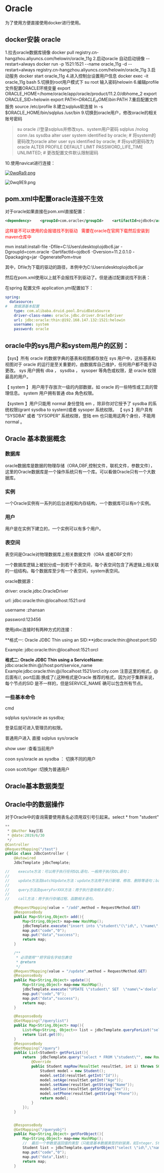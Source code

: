 # Oracle

为了使用方便直接使用docker进行使用。

## docker安装 oracle

1.拉去oracle数据库镜像
docker pull registry.cn-hangzhou.aliyuncs.com/helowin/oracle_11g 
2.启动oracle  自动启动镜像 --restart=always
docker run -p 1521:1521 --name oracle_11g -d --restart=always registry.cn-hangzhou.aliyuncs.com/helowin/oracle_11g
3.启动服务
docker start oracle_11g
4.进入控制台设置用户信息 
docker exec -it oracle_11g bash
5.切换到root用户模式下
su root
输入密码helowin
6.编辑profile文件配置ORACLE环境变量
export ORACLE_HOME=/home/oracle/app/oracle/product/11.2.0/dbhome_2
export ORACLE_SID=helowin
export PATH=$ORACLE_HOME/bin:$PATH
7.重启配置文件服务
source /etc/profile
8.建立sqlplus软连接
ln -s $ORACLE_HOME/bin/sqlplus /usr/bin
9.切换到oracle用户，修改oracle的相关账号密码

> su oracle
> //登录sqlplus并修改sys、system用户密码
> sqlplus /nolog
> conn /as sysdba
> alter user system identified by oracle;  # 将system的密码改为oracle
> alter user sys identified by oracle; # 将sys的密码改为oracle
> ALTER PROFILE DEFAULT LIMIT PASSWORD_LIFE_TIME UNLIMITED; # 更改配置文件默认限制密码

10.使用navicat进行连接：

[![0wqRa9.png](https://s1.ax1x.com/2020/10/08/0wqRa9.png)](https://imgchr.com/i/0wqRa9)

![0wq9E9.png](https://s1.ax1x.com/2020/10/08/0wq9E9.png)

## pom.xml中配置oracle连接不生效

对于oracle如果直接在pom.xml直接配置：

```xml
<dependency>    <groupId>com.oracle</groupId>    <artifactId>ojdbc6</artifactId>    <version>11.2.0.1.0</version></dependency>
```

<font color="red">这样是不可以使用的会报错找不到驱动   需要在oracle在官网下载然后安装到maven仓库中</font>

mvn install:install-file -Dfile=C:\Users\desktop\ojdbc6.jar -DgroupId=com.oracle -DartifactId=ojdbc6 -Dversion=11.2.0.1.0 -Dpackaging=jar -DgeneratePom=true

其中，Dfile为下载的驱动的路径，本例中为C:\Users\desktop\ojdbc6.jar

然后在pom.xml使用以上就不会报找不到驱动了。但是通过配置说找不到表：

在spring 配置文件 application.yml配置如下：

```yml
spring:
  datasource:
#   数据源基本配置
    type: com.alibaba.druid.pool.DruidDataSource
    driver-class-name: oracle.jdbc.driver.OracleDriver
    url: jdbc:oracle:thin:@192.168.147.132:1521:helowin
    username: system
    password: oracle
```



## oracle中的sys用户和system用户的区别：

【sys】所有 oracle 的数据字典的基表和视图都存放在 sys 用户中，这些基表和视图对于 oracle 的运行是至关重要的，由数据库自己维护，任何用户都不能手动更改。 sys 用户拥有 dba ， sysdba ， sysoper 等角色或权限，是 oracle 权限最高的用户。

【 system 】 用户用于存放次一级的内部数据，如 oracle 的一些特性或工具的管理信息。 system 用户拥有普通 dba 角色权限。

 【system 】用户只能用 normal 身份登陆 em ，除非你对它授予了 sysdba 的系统权限(grant sysdba to system)或者 sysoper 系统权限。
【 sys 】用户具有 “SYSDBA” 或者 “SYSOPER” 系统权限，登陆 em 也只能用这两个身份，不能用 normal 。

## Oracle 基本数据概念

### 数据库

oracle数据库是数据的物理存储（ORA,DBF,控制文件，联机文件，参数文件），这里的Oracle数据库是一个操作系统只有一个库。可以看做Oracle只有一个大数据库。

### 实例

一个Oracle实例有一系列的后台进程和内存结构，一个数据库可以有n个实例。

### 用户

用户是在实例下建立的，一个实例可以有多个用户。

### 表空间

表空间是Oracle对物理数据库上相关数据文件（ORA 或者DBF文件）

一个数据库逻辑上被划分成一到若干个表空间，每个表空间包含了再逻辑上相关联的一组结构。每个数据库至少有一个表空间，system表空间。

oracle数据源：

driver: oracle.jdbc.OracleDriver

url: jdbc:oracle:thin:@localhost:1521:ord

username :zhansan

password:123456 

使用jdbc连接时有两种方式的连接：

**格式一: Oracle JDBC Thin using an SID:**jdbc:oracle:thin:@host:port:SID

Example: jdbc:oracle:thin:@localhost:1521:orcl

**格式二: Oracle JDBC Thin using a ServiceName:**
jdbc:oracle:thin:@//host:port/service_name
Example:jdbc:oracle:thin:@//localhost:1521/orcl.city.com
注意这里的格式，@后面有//, port后面:换成了/,这种格式是Oracle 推荐的格式，因为对于集群来说，每个节点的SID 是不一样的，但是SERVICE_NAME 确可以包含所有节点。

### 一些基本命令

cmd 

sqlplus sys/oracle as sysdba;

登录后就可进入管理员的权限。

普通用户进入 直接 sqlplus sys/oracle 

 show user :查看当前用户

coon sys/oracle as sysdba ： 切换不同的用户

coon scott/tiger  :切换为普通用户

## Oracle基本数据类型



## Oracle中的数据操作

对于Oracle中的查询需要使用表名必须用双引号引起来。select * from "student"

```java
**
 * @Author kay三石
 * @date:2019/6/30
 */
@Controller
@RequestMapping("/test")
public class JdbcController {
    @Autowired
    JdbcTemplate jdbcTemplate;

//    execute方法：可以用于执行任何SQL语句，一般用于执行DDL语句；
//
//    update方法及batchUpdate方法：update方法用于执行新增、修改、删除等语句；batchUpdate方法用于执行批处理相关语句；
//
//    query方法及queryForXXX方法：用于执行查询相关语句；
//
//    call方法：用于执行存储过程、函数相关语句。

    @RequestMapping(value = "/add",method = RequestMethod.GET)
    @ResponseBody
    public Map<String,Object> add(){
        Map<String,Object> map=new HashMap();
        jdbcTemplate.execute("insert into \"student\"(\"id\", \"name\", \"sex\",\"age\", \"phone\") values('5','skdin','男','12','12345678910')");
        map.put("code","0");
        map.put("data","success");
        return map;
    }

    /**
     * 必须使用""把字段名字给包裹住
     * @return
     */
    @RequestMapping(value = "/update",method = RequestMethod.GET)
    @ResponseBody
    public Map<String,Object> update(){
        Map<String,Object> map=new HashMap();
        jdbcTemplate.execute("UPDATE \"student\" SET  \"name\"='doelo', \"sex\"='男', \"age\"='12', \"phone\"='123456910' WHERE \"id\"= '5'");
        map.put("code","0");
        map.put("data","success");
        return map;
    }

    @ResponseBody
    @GetMapping("/querylist")
    public Map<String,Object> map(){
        List<Map<String, Object>> list = jdbcTemplate.queryForList("select * FROM \"student\"");
        return list.get(0);
    }
    @ResponseBody
    @GetMapping("/query")
    public List<Student> getForList(){
        return  jdbcTemplate.query("select * FROM \"student\"", new RowMapper<Student>() {
            @Override
            public Student mapRow(ResultSet resultSet, int i) throws SQLException {
                Student model = new Student();
                model.setId(resultSet.getInt("Id"));
                model.setAge(resultSet.getInt("Age"));
                model.setName(resultSet.getString("Name"));
                model.setSex(resultSet.getString("Sex"));
                model.setPhone(resultSet.getString("Phone"));
                return model;
            }
        });
    }


    @ResponseBody
    @GetMapping("/queryobj")
    public Map<String,Object> getForObject(){
        Map<String,Object> map=new HashMap();
        //  最后一个参数是返回值的类型（只能是基本数据类型的封装类，如Integer、String）
        Student list = jdbcTemplate.queryForObject("select \"id\",\"name\",\"sex\",\"age\",\"phone\" from  \"student\"  where \"id\" ='3'", new BeanPropertyRowMapper<Student>(Student.class));
        map.put("code","0");
        map.put("data",list);
        return map;
    }


```

